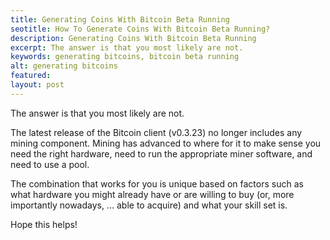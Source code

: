 ```yaml
---
title: Generating Coins With Bitcoin Beta Running
seotitle: How To Generate Coins With Bitcoin Beta Running?
description: Generating Coins With Bitcoin Beta Running
excerpt: The answer is that you most likely are not.
keywords: generating bitcoins, bitcoin beta running
alt: generating bitcoins
featured: 
layout: post
---
```


<p>The answer is that you most likely are not.<p>

<p>The latest release of the Bitcoin client (v0.3.23) no longer includes any mining component.
Mining has advanced to where for it to make sense you need the right hardware, need to run the appropriate miner software, and need to use a pool.<p>

<p>The combination that works for you is unique based on factors such as what hardware you might already have or are willing to buy (or, more importantly nowadays, … able to acquire) and what your skill set is.<p>

<p>Hope this helps!<p>

